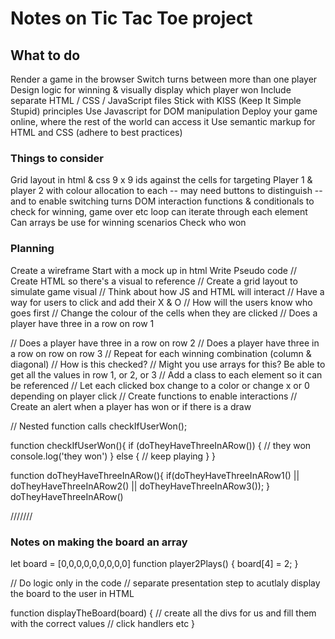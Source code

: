 # Notes on Tic Tac Toe project

## What to do
Render a game in the browser
Switch turns between more than one player
Design logic for winning & visually display which player won
Include separate HTML / CSS / JavaScript files
Stick with KISS (Keep It Simple Stupid) principles
Use Javascript for DOM manipulation
Deploy your game online, where the rest of the world can access it
Use semantic markup for HTML and CSS (adhere to best practices)

### Things to consider
Grid layout in html & css
9 x 9 
ids against the cells for targeting
Player 1 & player 2 with colour allocation to each
-- may need buttons to distinguish
-- and to enable switching turns
DOM interaction 
functions & conditionals to check for winning, game over etc
loop can iterate through each element
Can arrays be use for winning scenarios
Check who won

 
### Planning
Create a wireframe
Start with a mock up in html
Write Pseudo code
// Create HTML so there's a visual to reference
// Create a grid layout to simulate game visual
// Think about how JS and HTML will interact
// Have a way for users to click and add their X & O
// How will the users know who goes first
// Change the colour of the cells when they are clicked
// Does a player have three in a row on row 1

// Does a player have three in a row on row 2
// Does a player have three in a row on row on row 3
// Repeat for each winning combination (column & diagonal)
// How is this checked?
// Might you use arrays for this?
Be able to get all the values in row 1, or 2, or 3
// Add a class to each element so it can be referenced
// Let each clicked box change to a color or change x or 0 depending on player click
// Create functions to enable interactions
// Create an alert when a player has won or if there is a draw


// Nested function calls
checkIfUserWon();

function checkIfUserWon(){
  if (doTheyHaveThreeInARow()) {
    // they won
    console.log('they won')
  } else {
    // keep playing
  }
}

function doTheyHaveThreeInARow(){
  if(doTheyHaveThreeInARow1() || doTheyHaveThreeInARow2() || doTheyHaveThreeInARow3());
  }
doTheyHaveThreeInARow()

///////

### Notes on making the board an array
let board = [0,0,0,0,0,0,0,0,0]
function player2Plays() {
  board[4] = 2;
}

// Do logic only in the code
// separate presentation step to acutlaly display the board to the user in HTML

function displayTheBoard(board) {
  // create all the divs for us and fill them with the correct values
  // click handlers etc
  }
